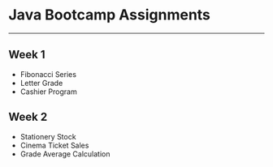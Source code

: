 # Java Bootcamp Assignments
------------

## Week 1 
- Fibonacci Series
- Letter Grade
- Cashier Program

## Week 2 
- Stationery Stock
- Cinema Ticket Sales
- Grade Average Calculation
